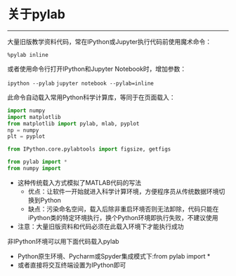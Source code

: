 关于pylab
====

---

大量旧版教学资料代码，常在IPython或Jupyter执行代码前使用魔术命令：

`%pylab inline`

或者使用命令行打开IPython和Jupyter Notebook时，增加参数：

`ipython --pylab`
`jupyter notebook --pylab=inline`

此命令自动载入常用Python科学计算库，等同于在页面载入：

```python
import numpy
import matplotlib
from matplotlib import pylab, mlab, pyplot
np = numpy
plt = pyplot

from IPython.core.pylabtools import figsize, getfigs

from pylab import *
from numpy import 
```
* 这种传统载入方式模拟了MATLAB代码的写法
    * 优点：让软件一开始就进入科学计算环境，方便程序员从传统数据环境切换到Python
    * 缺点：污染命名空间，载入后除非重启环境否则无法卸除，代码只能在iPython类的特定环境执行，换个Python环境即执行失败，不建议使用
* 注意：大量旧版资料和代码必须在此载入环境下才能执行成功

非IPython环境可以用下面代码载入pylab

* Python原生环境、Pycharm或Spyder集成模式下:from pylab import *
* 或者直接将交互终端设置为IPython即可


